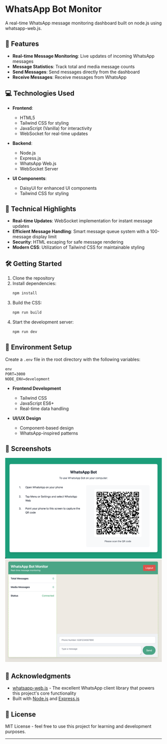 # WhatsApp Bot Monitor

A real-time WhatsApp message monitoring dashboard built on node.js using whatsapp-web.js.

## 🚀 Features

- **Real-time Message Monitoring**: Live updates of incoming WhatsApp messages
- **Message Statistics**: Track total and media message counts
- **Send Messages**: Send messages directly from the dashboard
- **Receive Messages**: Receive messages from WhatsApp

## 💻 Technologies Used

- **Frontend**:
  - HTML5
  - Tailwind CSS for styling
  - JavaScript (Vanilla) for interactivity
  - WebSocket for real-time updates

- **Backend**:
  - Node.js
  - Express.js
  - WhatsApp Web.js
  - WebSocket Server

- **UI Components**:
  - DaisyUI for enhanced UI components
  - Tailwind CSS for styling

## 🎯 Technical Highlights

- **Real-time Updates**: WebSocket implementation for instant message updates
- **Efficient Message Handling**: Smart message queue system with a 100-message display limit
- **Security**: HTML escaping for safe message rendering
- **Modern CSS**: Utilization of Tailwind CSS for maintainable styling

## 🛠️ Getting Started

1. Clone the repository
2. Install dependencies:
   ```bash
   npm install
   ```
3. Build the CSS:
   ```bash
   npm run build
   ```
4. Start the development server:
   ```bash
   npm run dev
   ```

## 🔧 Environment Setup

Create a `.env` file in the root directory with the following variables:
```
env
PORT=3000
NODE_ENV=development
```

- **Frontend Development**
  - Tailwind CSS
  - JavaScript ES6+
  - Real-time data handling

- **UI/UX Design**
  - Component-based design
  - WhatsApp-inspired patterns

## 📸 Screenshots

![Login](./screenshots/login.png)
![Index](./screenshots/index.png)

## 🙏 Acknowledgments

- [whatsapp-web.js](https://github.com/pedroslopez/whatsapp-web.js) - The excellent WhatsApp client library that powers this project's core functionality
- Built with [Node.js](https://nodejs.org/) and [Express.js](https://expressjs.com/)

## 📝 License

MIT License - feel free to use this project for learning and development purposes.

---